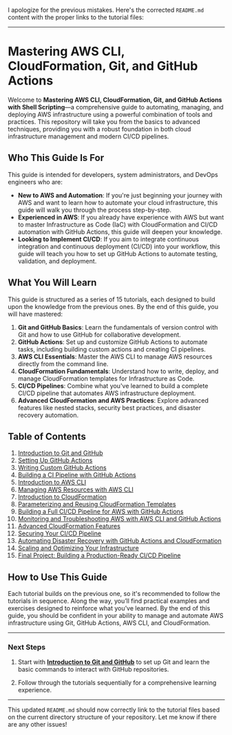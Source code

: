 I apologize for the previous mistakes. Here's the corrected `README.md` content with the proper links to the tutorial files:

---

# Mastering AWS CLI, CloudFormation, Git, and GitHub Actions

Welcome to **Mastering AWS CLI, CloudFormation, Git, and GitHub Actions with Shell Scripting**—a comprehensive guide to automating, managing, and deploying AWS infrastructure using a powerful combination of tools and practices. This repository will take you from the basics to advanced techniques, providing you with a robust foundation in both cloud infrastructure management and modern CI/CD pipelines.

## Who This Guide Is For

This guide is intended for developers, system administrators, and DevOps engineers who are:

- **New to AWS and Automation**: If you're just beginning your journey with AWS and want to learn how to automate your cloud infrastructure, this guide will walk you through the process step-by-step.
- **Experienced in AWS**: If you already have experience with AWS but want to master Infrastructure as Code (IaC) with CloudFormation and CI/CD automation with GitHub Actions, this guide will deepen your knowledge.
- **Looking to Implement CI/CD**: If you aim to integrate continuous integration and continuous deployment (CI/CD) into your workflow, this guide will teach you how to set up GitHub Actions to automate testing, validation, and deployment.

## What You Will Learn

This guide is structured as a series of 15 tutorials, each designed to build upon the knowledge from the previous ones. By the end of this guide, you will have mastered:

1. **Git and GitHub Basics**: Learn the fundamentals of version control with Git and how to use GitHub for collaborative development.
2. **GitHub Actions**: Set up and customize GitHub Actions to automate tasks, including building custom actions and creating CI pipelines.
3. **AWS CLI Essentials**: Master the AWS CLI to manage AWS resources directly from the command line.
4. **CloudFormation Fundamentals**: Understand how to write, deploy, and manage CloudFormation templates for Infrastructure as Code.
5. **CI/CD Pipelines**: Combine what you've learned to build a complete CI/CD pipeline that automates AWS infrastructure deployment.
6. **Advanced CloudFormation and AWS Practices**: Explore advanced features like nested stacks, security best practices, and disaster recovery automation.

## Table of Contents

1. [Introduction to Git and GitHub](aws-cli-cloudformation-github-actions/tutorials/01-introduction-to-git-and-github.md)
2. [Setting Up GitHub Actions](aws-cli-cloudformation-github-actions/tutorials/02-setting-up-github-actions.md)
3. [Writing Custom GitHub Actions](aws-cli-cloudformation-github-actions/tutorials/03-writing-custom-github-actions.md)
4. [Building a CI Pipeline with GitHub Actions](aws-cli-cloudformation-github-actions/tutorials/04-building-a-ci-pipeline-with-github-actions.md)
5. [Introduction to AWS CLI](aws-cli-cloudformation-github-actions/tutorials/05-introduction-to-aws-cli.md)
6. [Managing AWS Resources with AWS CLI](aws-cli-cloudformation-github-actions/tutorials/06-managing-aws-resources-with-aws-cli.md)
7. [Introduction to CloudFormation](aws-cli-cloudformation-github-actions/tutorials/07-introduction-to-cloudformation.md)
8. [Parameterizing and Reusing CloudFormation Templates](aws-cli-cloudformation-github-actions/tutorials/08-parameterizing-and-reusing-cloudformation-templates.md)
9. [Building a Full CI/CD Pipeline for AWS with GitHub Actions](aws-cli-cloudformation-github-actions/tutorials/09-building-a-full-ci-cd-pipeline-for-aws-with-github-actions.md)
10. [Monitoring and Troubleshooting AWS with AWS CLI and GitHub Actions](aws-cli-cloudformation-github-actions/tutorials/10-monitoring-and-troubleshooting-aws-with-aws-cli-and-github-actions.md)
11. [Advanced CloudFormation Features](aws-cli-cloudformation-github-actions/tutorials/11-advanced-cloudformation-features.md)
12. [Securing Your CI/CD Pipeline](aws-cli-cloudformation-github-actions/tutorials/12-securing-your-ci-cd-pipeline.md)
13. [Automating Disaster Recovery with GitHub Actions and CloudFormation](aws-cli-cloudformation-github-actions/tutorials/13-automating-disaster-recovery-with-github-actions-and-cloudformation.md)
14. [Scaling and Optimizing Your Infrastructure](aws-cli-cloudformation-github-actions/tutorials/14-scaling-and-optimizing-your-infrastructure.md)
15. [Final Project: Building a Production-Ready CI/CD Pipeline](aws-cli-cloudformation-github-actions/tutorials/15-final-project-building-a-production-ready-ci-cd-pipeline.md)

## How to Use This Guide

Each tutorial builds on the previous one, so it's recommended to follow the tutorials in sequence. Along the way, you’ll find practical examples and exercises designed to reinforce what you’ve learned. By the end of this guide, you should be confident in your ability to manage and automate AWS infrastructure using Git, GitHub Actions, AWS CLI, and CloudFormation.

---

### Next Steps

1. Start with **[Introduction to Git and GitHub](aws-cli-cloudformation-github-actions/tutorials/01-introduction-to-git-and-github.md)** to set up Git and learn the basic commands to interact with GitHub repositories.

2. Follow through the tutorials sequentially for a comprehensive learning experience.

---

This updated `README.md` should now correctly link to the tutorial files based on the current directory structure of your repository. Let me know if there are any other issues!
